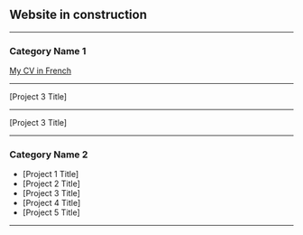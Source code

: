 ## Website in construction

---

### Category Name 1 

[My CV in French](/pdf/Metref_CV.pdf) 

--- 
[Project 3 Title] 

---
[Project 3 Title] 

---

### Category Name 2

- [Project 1 Title] 
- [Project 2 Title] 
- [Project 3 Title] 
- [Project 4 Title] 
- [Project 5 Title] 

---


 
